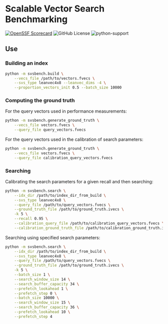 # Scalable Vector Search Benchmarking
[![OpenSSF Scorecard](https://api.scorecard.dev/projects/github.com/IntelLabs/ScalableVectorSearchBenchmarking/badge)](https://scorecard.dev/viewer/?uri=github.com/IntelLabs/ScalableVectorSearchBenchmarking)
![GitHub License](https://img.shields.io/github/license/IntelLabs/ScalableVectorSearchBenchmarking)
![python-support](https://img.shields.io/badge/Python-3.12-3?logo=python)

## Use

### Building an index

```sh
python -m svsbench.build \
    --vecs_file /path/to/vectors.fvecs \
    --svs_type leanvec4x8 --leanvec_dims -4 \
    --proportion_vectors_init 0.5 --batch_size 10000
```

### Computing the ground truth

For the query vectors used in performance measurements:
```sh
python -m svsbench.generate_ground_truth \
    --vecs_file vectors.fvecs \
    --query_file query_vectors.fvecs
```

For the query vectors used in the calibration of search parameters:
```sh
python -m svsbench.generate_ground_truth \
    --vecs_file vectors.fvecs \
    --query_file calibration_query_vectors.fvecs
```

### Searching

Calibrating the search parameters for a given recall and then searching:
```sh
python -m svsbench.search \
    --idx_dir /path/to/index_dir_from_build \
    --svs_type leanvec4x8 \
    --query_file /path/to/query_vectors.fvecs \
    --ground_truth_file /path/to/ground_truth.ivecs \
    -k 5 \
    --recall 0.95 \
    --calibration_query_file /path/to/calibration_query_vectors.fvecs \
    --calibration_ground_truth_file /path/to/calibration_ground_truth.ivecs
```

Searching using specified search parameters:
```sh
python -m svsbench.search \
    --idx_dir /path/to/index_dir_from_build \
    --svs_type leanvec4x8 \
    --query_file /path/to/query_vectors.fvecs \
    --ground_truth_file /path/to/ground_truth.ivecs \
    -k 5 \
    --batch_size 1 \
    --search_window_size 14 \
    --search_buffer_capacity 34 \
    --prefetch_lookahead 1 \
    --prefetch_step 0 \
    --batch_size 10000 \
    --search_window_size 15 \
    --search_buffer_capacity 36 \
    --prefetch_lookahead 10 \
    --prefetch_step 4
```

